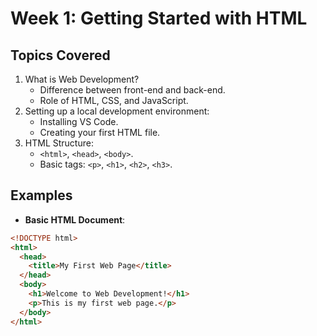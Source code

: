 # Week 1: Getting Started with HTML

## Topics Covered

1. What is Web Development?
   - Difference between front-end and back-end.
   - Role of HTML, CSS, and JavaScript.
2. Setting up a local development environment:
   - Installing VS Code.
   - Creating your first HTML file.
3. HTML Structure:
   - `<html>`, `<head>`, `<body>`.
   - Basic tags: `<p>`, `<h1>`, `<h2>`, `<h3>`.

## Examples

- **Basic HTML Document**:

```html
<!DOCTYPE html>
<html>
  <head>
    <title>My First Web Page</title>
  </head>
  <body>
    <h1>Welcome to Web Development!</h1>
    <p>This is my first web page.</p>
  </body>
</html>
```

```

```
